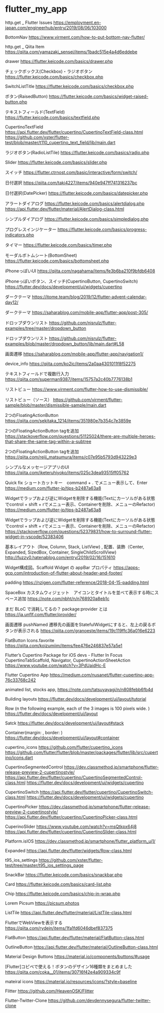 # flutter_my_app

http.get _ Flutter Issues
https://employment.en-japan.com/engineerhub/entry/2019/08/06/103000

BottomNav
https://www.virment.com/how-to-put-bottom-nav-flutter/

http.get _ Qiita Item
https://qiita.com/yamazaki_sensei/items/1badc515e4a4d6eddebe

drawer
https://flutter.keicode.com/basics/drawer.php

チェックボックス(Checkbox)・ラジオボタン
https://flutter.keicode.com/basics/checkbox.php

SwitchListTitle
https://flutter.keicode.com/basics/checkbox.php

ボタン(RaisedButton)
https://flutter.keicode.com/basics/widget-raised-button.php

テキストフィールド(TextField)
https://flutter.keicode.com/basics/textfield.php

CupertinoTextField
https://api.flutter.dev/flutter/cupertino/CupertinoTextField-class.html
https://github.com/xster/flutter-test/blob/master/t110_cupertino_text_field/lib/main.dart

ラジオボタン(RadioListTile)
https://flutter.keicode.com/basics/radio.php

Slider
https://flutter.keicode.com/basics/slider.php

スイッチ
https://flutter.ctrnost.com/basic/interactive/form/switch/

日付選択
https://qiita.com/taki4227/items/940e947ff741316237bc

日付選択(DatePicker)
https://flutter.keicode.com/basics/datepicker.php

アラートダイアログ
https://flutter.keicode.com/basics/alertdialog.php
https://api.flutter.dev/flutter/material/AlertDialog-class.html

シンプルダイアログ
https://flutter.keicode.com/basics/simpledialog.php

プログレスインジケーター
https://flutter.keicode.com/basics/progress-indicators.php

タイマー
https://flutter.keicode.com/basics/timer.php

モーダルボトムシート(BottomSheet)
https://flutter.keicode.com/basics/bottomsheet.php

iPhoneっぽいUI
https://qiita.com/nagahama/items/fe3b6ba210f9bfdb6408

iPhoneっぽいボタン、スイッチ(CupertinoButton, CupertinoSwitch)
https://flutter.dev/docs/development/ui/widgets/cupertino

ダークテーマ
https://itome.team/blog/2019/12/flutter-advent-calendar-day12/

ダークテーマ
https://saharablog.com/mobile-app/flutter-app/post-305/

ドロップダウンリスト
https://github.com/nisrulz/flutter-examples/tree/master/dropdown_button

ドロップダウンリスト
https://github.com/nisrulz/flutter-examples/blob/master/dropdown_button/lib/main.dart#L58

画面遷移
https://saharablog.com/mobile-app/flutter-app/navigation1/

device_info
https://qiita.com/ko2ic/items/2a0aa4301011f8f52275

テキストフィールドで複数行入力
https://qiita.com/superman9387/items/15757a2c40b7776138b1

リストビュー
https://www.virment.com/flutter-how-to-use-dismissible/

リストビュー（ソース）
https://github.com/virment/flutter-sample/blob/master/dismissible-sample/main.dart

2つのFloatingActionButton
https://qiita.com/sekitaka_1214/items/351980e7b354c7e3859e

2つのFloatingActionButton tagを追加
https://stackoverflow.com/questions/51125024/there-are-multiple-heroes-that-share-the-same-tag-within-a-subtree


2つのFloatingActionButton tagを追加
https://qiita.com/reiji_matsumura/items/c07e95b5793d943229e3

シンプルなメッセージアプリのUI
https://qiita.com/iketeruhiyoko/items/025c3dea93515ff05762

Quick fix ショートカットキー　command + . でメニュー表示して、Enter
https://medium.com/flutter-jp/tips-b2487a63a8

Widgetでラップおよび逆にWidgetを削除する機能(Textにカーソルがある状態でcontrol + shift + rでメニュー表示、Containerを削除、メニューのRefactor)
https://medium.com/flutter-jp/tips-b2487a63a8

Widgetでラップおよび逆にWidgetを削除する機能(Textにカーソルがある状態でcontrol + shift + rでメニュー表示、Containerを削除、メニューのRefactor)
https://stackoverflow.com/questions/52379831/how-to-surround-flutter-widget-in-vscode/52383406

基本レイアウト（Row, Column, Stack, ListView) , 配置、装飾（Center, Expanded, SizedBox, Container, SingleChildScrollView)
http://fuzzy0.hatenablog.com/entry/2019/02/16/151610

Widget構成図。Scaffold Widget の appBar プロパティ
https://apps-gcp.com/introduction-of-flutter-about-header-and-footer/

padding
https://nzigen.com/flutter-reference/2018-04-15-padding.html

SpaceBox カスタムウィジェット　アイコンとタイトルを並べて表示する時にスペース追加
https://note.com/nbht/n/n768920a8eb1c

まだ BLoC で消耗してるの？ package:provider とは
https://ja.unflf.com/flutter/provider/

画面遷移 pushNamed 遷移先の画面をStatefulWidgetにすると、左上の戻るボタンが表示される
https://qiita.com/granoeste/items/19c119ffc36a016e6223

FlatButton Icons.favorite
https://qiita.com/koizumiim/items/fee476e246837e57a5e1

Flutter’s Cupertino Package for iOS devs - Flutter In Focus
CupertinoTabScaffold, Navigator, CupertinoActionSheetAction
https://www.youtube.com/watch?v=3PdUaidHc-E

Flutter Cupertino App
https://medium.com/nusanet/flutter-cupertino-app-76c33768c242

animated list, stocks app, 
https://note.com/tatsuyayagi/n/n808febb6fb4d

Building layouts
https://flutter.dev/docs/development/ui/layout/tutorial

Row (n the following example, each of the 3 images is 100 pixels wide. )
https://flutter.dev/docs/development/ui/layout

Satck
https://flutter.dev/docs/development/ui/layout#stack

Container(margin: , border: )
https://flutter.dev/docs/development/ui/layout#container

cupertino_icons
https://github.com/flutter/cupertino_icons
https://github.com/flutter/flutter/blob/master/packages/flutter/lib/src/cupertino/icons.dart

CupertinoSegmentedControl
https://dev.classmethod.jp/smartphone/flutter-release-preview-2-cupertinostyle/
https://api.flutter.dev/flutter/cupertino/CupertinoSegmentedControl-class.html
https://flutter.dev/docs/development/ui/widgets/cupertino

CupertinoSwitch
https://api.flutter.dev/flutter/cupertino/CupertinoSwitch-class.html
https://flutter.dev/docs/development/ui/widgets/cupertino

CupertinoPicker
https://dev.classmethod.jp/smartphone/flutter-release-preview-2-cupertinostyle/
https://api.flutter.dev/flutter/cupertino/CupertinoPicker-class.html

CuperinoSlider
https://www.youtube.com/watch?v=msQtkpx64j8
https://api.flutter.dev/flutter/cupertino/CupertinoSlider-class.html

Platform.isIOS
https://dev.classmethod.jp/smartphone/flutter_platform_ui1/

Expanded
https://api.flutter.dev/flutter/widgets/Row-class.html

t95_ios_settings
https://github.com/xster/flutter-test/tree/master/t95_ios_settings_page

SnackBar
https://flutter.keicode.com/basics/snackbar.php

Card
https://flutter.keicode.com/basics/card-list.php

Chip
https://flutter.keicode.com/basics/chip-in-wrap.php

Lorem Picsum
https://picsum.photos

ListTile
https://api.flutter.dev/flutter/material/ListTile-class.html

FlutterでWebViewを表示する
https://qiita.com/rydein/items/1fa1fd6046dbef837375

FlatButton
https://api.flutter.dev/flutter/material/FlatButton-class.html

OutlineButton
https://api.flutter.dev/flutter/material/OutlineButton-class.html

Material Design Buttons
https://material.io/components/buttons/#usage

[Flutter]コピペで使える！ボタンのデザイン16種類をまとめました
https://qiita.com/coka__01/items/30716f42e4a909334c9f

mateiral icons
https://material.io/resources/icons/?style=baseline

Flitter
https://github.com/HeavenOSK/Flitter

Flutter-Twitter-Clone
https://github.com/devdennysegura/flutter-twitter-clone
